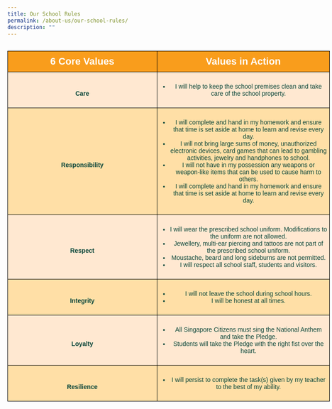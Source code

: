 ```yaml
---
title: Our School Rules
permalink: /about-us/our-school-rules/
description: ""
---
```

<style type="text/css">
.tg  {border-collapse:collapse;border-spacing:0;margin:0px auto;}
.tg td{border-color:black;border-style:solid;border-width:1px;font-family:Arial, sans-serif;font-size:14px;
  overflow:hidden;padding:10px 5px;word-break:normal;}
.tg th{border-color:black;border-style:solid;border-width:1px;font-family:Arial, sans-serif;font-size:14px;
  font-weight:normal;overflow:hidden;padding:10px 5px;word-break:normal;}
.tg .tg-8jx4{background-color:#FFDFA6;color:#0C463A;text-align:center;vertical-align:middle}
.tg .tg-icg1{background-color:#FFE8D1;color:#0C463A;text-align:center;vertical-align:middle}
.tg .tg-xi4p{background-color:#FFDFA6;color:#0C463A;font-weight:bold;text-align:center;vertical-align:middle}
.tg .tg-k1f1{background-color:#F99D1C;color:#FFF;font-weight:bold;text-align:center;vertical-align:middle}
.tg .tg-wrbi{background-color:#FFE8D1;color:#0C463A;font-weight:bold;text-align:center;vertical-align:middle}
</style>
<table class="tg" style="undefined;table-layout: fixed; width: 727px">
<colgroup>
<col style="width: 337px">
<col style="width: 390px">
</colgroup>
<tbody>
  <tr>
		<td class="tg-k1f1"><span style="font-size:22px"><b> 6 Core Values </b></span></td>
		<td class="tg-k1f1"><span style="font-size:22px"><b>Values in Action</b></span></td>
  </tr>
  <tr>
    <td class="tg-wrbi"><br>Care</td>
    <td class="tg-icg1"><span style="background-color:initial"><ul><li>I will help to keep the school premises clean and take care of the school property.</li><ul></span></td>
  </tr>
  <tr>
    <td class="tg-xi4p"><br>Responsibility</td>
    <td class="tg-8jx4"><ul><li>I will complete and hand in my homework and ensure that time is set aside at home to learn and revise every day.</li><li>I will not bring large sums of money, unauthorized electronic devices, card games that can lead to gambling activities, jewelry and handphones to school.</li><li>I will not have in my possession any weapons or weapon-like items that can be used to cause harm to others.<li>I will complete and hand in my homework and ensure that time is set aside at home to learn and revise every day.</li></ul></td>
  </tr>
 <br><tr>
    <td class="tg-wrbi"><br>Respect</td>
    <td class="tg-icg1"><ul><li>I will wear the prescribed school uniform. Modifications to the uniform are not allowed.</li><li>Jewellery, multi-ear piercing and tattoos are not part of the prescribed school uniform.</li><li>Moustache, beard and long sideburns are not permitted.</li><li>I will respect all school staff, students and visitors.</li></ul></td>
  </tr>
  <tr>
    <td class="tg-xi4p"><br>Integrity</td>
		<td class="tg-8jx4"><ul><li>I will not leave the school during school hours.</li><li>I will be honest at all times.</li></ul></td>
  </tr>
  <tr>
    <td class="tg-wrbi"><br>Loyalty</td>
    <td class="tg-icg1"><ul><li>All Singapore Citizens must sing the National Anthem and take the Pledge.</li><li>Students will take the Pledge with the right fist over the heart.</li></ul></td>
  </tr>
  <tr>
    <td class="tg-xi4p"><br>Resilience</td>
    <td class="tg-8jx4"><ul><li>I will persist to complete the task(s) given by my teacher to the best of my ability.</li></ul></td>
  </tr>
</tbody>
</table>